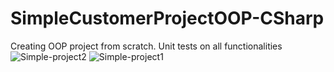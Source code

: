 # SimpleCustomerProjectOOP-CSharp
Creating OOP project from scratch. Unit tests on all functionalities
![Simple-project2](https://user-images.githubusercontent.com/79919124/126673222-21c3d7ee-81b0-4fa3-a255-78cc155ea041.jpg)
![Simple-project1](https://user-images.githubusercontent.com/79919124/126673224-1f7b9e0e-d1bf-4e34-9ad9-fe902639054b.jpg)
